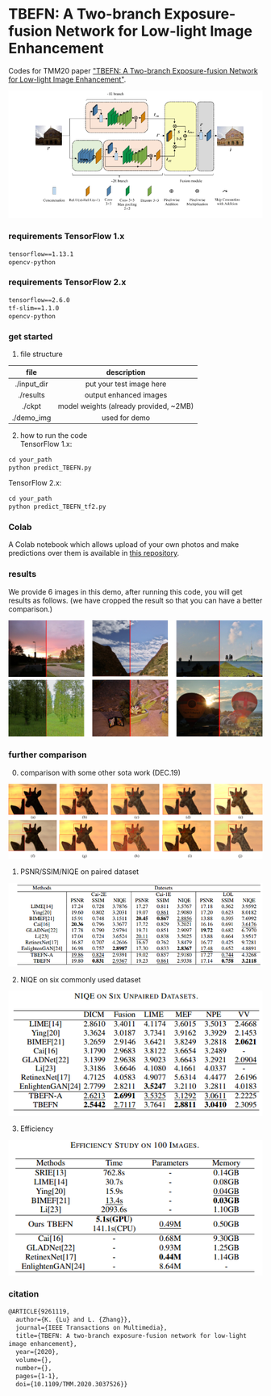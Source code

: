 # TBEFN: A Two-branch Exposure-fusion Network for Low-light Image Enhancement


Codes for TMM20 paper ["TBEFN: A Two-branch Exposure-fusion Network for Low-light Image Enhancement"](https://ieeexplore.ieee.org/document/9261119).

![Structure](demo_img/Structure.png)


### requirements TensorFlow 1.x
```
tensorflow==1.13.1
opencv-python
```

### requirements TensorFlow 2.x
```
tensorflow==2.6.0
tf-slim==1.1.0
opencv-python
```

### get started
1. file structure

|file|description|
|:-:|:-:|
|./input_dir|put your test image here|
|./results|output enhanced images|
|./ckpt|model weights (already provided, ~2MB)|
|./demo_img|used for demo|

2. how to run the code  
TensorFlow 1.x:
```
cd your_path
python predict_TBEFN.py
```  
TensorFlow 2.x:
```
cd your_path
python predict_TBEFN_tf2.py
```
### Colab
A Colab notebook which allows upload of your own photos and make predictions over them is available in [this repository](https://github.com/virtualramblas/python-notebooks-repo/tree/main/Colab/TBEFN).  
### results

We provide 6 images in this demo, after running this code, you will get results as follows. (we have cropped the result so that you can have a better comparison.)

![demo_img](demo_img/demo_img.jpg)

### further comparison

0. comparison with some other sota work (DEC.19)

![demo_img](demo_img/giraffe.jpg)


1. PSNR/SSIM/NIQE on paired dataset

![demo_img](demo_img/I.png)


2. NIQE on six commonly used dataset

![demo_img](demo_img/II.png)


3. Efficiency

![demo_img](demo_img/VII.png)

### citation

```
@ARTICLE{9261119,
  author={K. {Lu} and L. {Zhang}},
  journal={IEEE Transactions on Multimedia}, 
  title={TBEFN: A two-branch exposure-fusion network for low-light image enhancement}, 
  year={2020},
  volume={},
  number={},
  pages={1-1},
  doi={10.1109/TMM.2020.3037526}}
```

